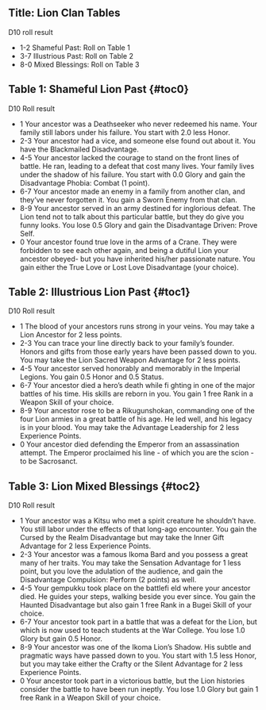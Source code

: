 Title: Lion Clan Tables
---
D10 roll result

- 1-2 Shameful Past: Roll on Table 1
- 3-7 Illustrious Past: Roll on Table 2
- 8-0 Mixed Blessings: Roll on Table 3

## <span>Table 1: Shameful Lion Past</span> {#toc0}

D10 Roll result

- 1 Your ancestor was a Deathseeker who never redeemed his name. Your family still labors under his failure. You start with 2.0 less Honor.
- 2-3 Your ancestor had a vice, and someone else found out about it. You have the Blackmailed Disadvantage.
- 4-5 Your ancestor lacked the courage to stand on the front lines of battle. He ran, leading to a defeat that cost many lives. Your family lives under the shadow of his failure. You start with 0.0 Glory and gain the Disadvantage Phobia: Combat (1 point).
- 6-7 Your ancestor made an enemy in a family from another clan, and they’ve never forgotten it. You gain a Sworn Enemy from that clan.
- 8-9 Your ancestor served in an army destined for inglorious defeat. The Lion tend not to talk about this particular battle, but they do give you funny looks. You lose 0.5 Glory and gain the Disadvantage Driven: Prove Self.
- 0 Your ancestor found true love in the arms of a Crane. They were forbidden to see each other again, and being a dutiful Lion your ancestor obeyed- but you have inherited his/her passionate nature. You gain either the True Love or Lost Love Disadvantage (your choice).

## <span>Table 2: Illustrious Lion Past</span> {#toc1}

D10 Roll result

- 1 The blood of your ancestors runs strong in your veins. You may take a Lion Ancestor for 2 less points.
- 2-3 You can trace your line directly back to your family’s founder. Honors and gifts from those early years have been passed down to you. You may take the Lion Sacred Weapon Advantage for 2 less points.
- 4-5 Your ancestor served honorably and memorably in the Imperial Legions. You gain 0.5 Honor and 0.5 Status.
- 6-7 Your ancestor died a hero’s death while fi ghting in one of the major battles of his time. His skills are reborn in you. You gain 1 free Rank in a Weapon Skill of your choice.
- 8-9 Your ancestor rose to be a Rikugunshokan, commanding one of the four Lion armies in a great battle of his age. He led well, and his legacy is in your blood. You may take the Advantage Leadership for 2 less Experience Points.
- 0 Your ancestor died defending the Emperor from an assassination attempt. The Emperor proclaimed his line - of which you are the scion - to be Sacrosanct.

## <span>Table 3: Lion Mixed Blessings</span> {#toc2}

D10 Roll result

- 1 Your ancestor was a Kitsu who met a spirit creature he shouldn’t have. You still labor under the effects of that long-ago encounter. You gain the Cursed by the Realm Disadvantage but may take the Inner Gift Advantage for 2 less Experience Points.
- 2-3 Your ancestor was a famous Ikoma Bard and you possess a great many of her traits. You may take the Sensation Advantage for 1 less point, but you love the adulation of the audience, and gain the Disadvantage Compulsion: Perform (2 points) as well.
- 4-5 Your gempukku took place on the battlefi eld where your ancestor died. He guides your steps, walking beside you ever since. You gain the Haunted Disadvantage but also gain 1 free Rank in a Bugei Skill of your choice.
- 6-7 Your ancestor took part in a battle that was a defeat for the Lion, but which is now used to teach students at the War College. You lose 1.0 Glory but gain 0.5 Honor.
- 8-9 Your ancestor was one of the Ikoma Lion’s Shadow. His subtle and pragmatic ways have passed down to you. You start with 1.5 less Honor, but you may take either the Crafty or the Silent Advantage for 2 less Experience Points.
- 0 Your ancestor took part in a victorious battle, but the Lion histories consider the battle to have been run ineptly. You lose 1.0 Glory but gain 1 free Rank in a Weapon Skill of your choice.


